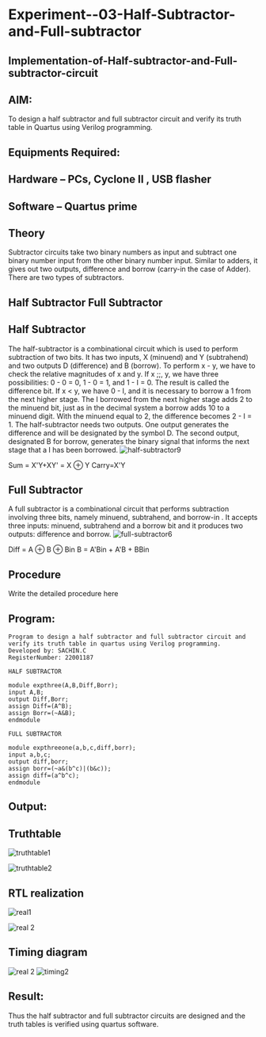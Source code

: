 # Experiment--03-Half-Subtractor-and-Full-subtractor
## Implementation-of-Half-subtractor-and-Full-subtractor-circuit
## AIM:
To design a half subtractor and full subtractor circuit and verify its truth table in Quartus using Verilog programming.

## Equipments Required:
## Hardware – PCs, Cyclone II , USB flasher
## Software – Quartus prime
## Theory
Subtractor circuits take two binary numbers as input and subtract one binary number input from the other binary number input. Similar to adders, it gives out two outputs, difference and borrow (carry-in the case of Adder). There are two types of subtractors.

## Half Subtractor Full Subtractor
## Half Subtractor
The half-subtractor is a combinational circuit which is used to perform subtraction of two bits. It has two inputs, X (minuend) and Y (subtrahend) and two outputs D (difference) and B (borrow). To perform x - y, we have to check the relative magnitudes of x and y. If x ;;, y, we have three possibilities: 0 - 0 = 0, 1 - 0 = 1, and 1 - I = 0. The result is called the difference bit. If x < y, we have 0 - I, and it is necessary to borrow a 1 from the next higher stage. The I borrowed from the next higher stage adds 2 to the minuend bit, just as in the decimal system a borrow adds 10 to a minuend digit. With the minuend equal to 2, the difference becomes 2 - I = 1. The half-subtractor needs two outputs. One output generates the difference and will be designated by the symbol D. The second output, designated B for borrow, generates the binary signal that informs the next stage that a I has been borrowed.
![half-subtractor9](https://user-images.githubusercontent.com/36288975/166112538-58c3bc7c-ee5d-4e6a-ac8d-8e8328efe27a.png)


Sum = X'Y+XY' = X ⊕ Y
Carry=X'Y

## Full Subtractor
A full subtractor is a combinational circuit that performs subtraction involving three bits, namely minuend, subtrahend, and borrow-in . It accepts three inputs: minuend, subtrahend and a borrow bit and it produces two outputs: difference and borrow. 
![full-subtractor6](https://user-images.githubusercontent.com/36288975/166112541-24c68359-3de8-4674-ae22-8272ffc385ed.png)


Diff = A ⊕ B ⊕ Bin B = A'Bin + A'B + BBin

## Procedure



Write the detailed procedure here 


## Program:
```
Program to design a half subtractor and full subtractor circuit and verify its truth table in quartus using Verilog programming.
Developed by: SACHIN.C
RegisterNumber: 22001187 

HALF SUBTRACTOR

module expthree(A,B,Diff,Borr);
input A,B;
output Diff,Borr;
assign Diff=(A^B);
assign Borr=(~A&B);
endmodule

FULL SUBTRACTOR

module expthreeone(a,b,c,diff,borr);
input a,b,c;
output diff,borr;
assign borr=(~a&(b^c)|(b&c));
assign diff=(a^b^c);
endmodule
```

## Output:

## Truthtable
![truthtable1](https://user-images.githubusercontent.com/113497666/210933363-5c59c0f0-442e-43c2-9e01-1b0c4bb2b15a.png)

![truthtable2](https://user-images.githubusercontent.com/113497666/210933615-d6c3a19f-9d35-402e-896b-b7f2f86f7659.png)



##  RTL realization
![real1](https://user-images.githubusercontent.com/113497666/210933437-a21f5f82-b5f1-4b2e-b30c-d72117e476f2.png)

![real 2](https://user-images.githubusercontent.com/113497666/210933460-20b3cd48-9d92-43fe-a30f-f8a68f0017c7.png)


## Timing diagram 
![real 2](https://user-images.githubusercontent.com/113497666/210933491-c10ccbf6-2c95-4f91-abe8-bdaf0094af58.png)
![timing2](https://user-images.githubusercontent.com/113497666/210933509-950a8691-fe1d-48f0-8828-4cd90d4a122e.png)


## Result:
Thus the half subtractor and full subtractor circuits are designed and the truth tables is verified using quartus software.
